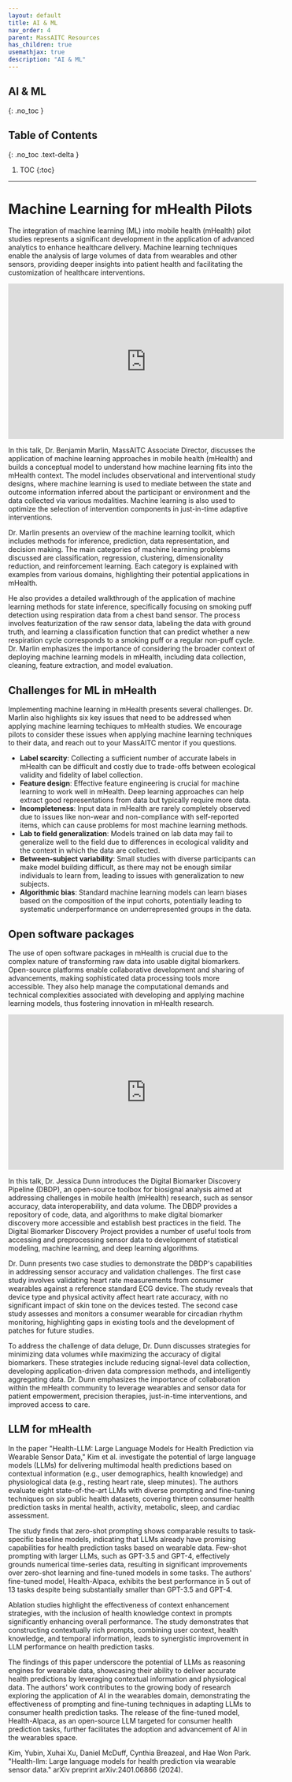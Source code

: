 ```yaml
---
layout: default
title: AI & ML
nav_order: 4
parent: MassAITC Resources
has_children: true
usemathjax: true
description: "AI & ML"
---
```

## AI & ML
{: .no_toc }

## Table of Contents
{: .no_toc .text-delta }

1. TOC
{:toc}
---

# Machine Learning for mHealth Pilots 

The integration of machine learning (ML) into mobile health (mHealth) pilot studies represents a significant development in the application of advanced analytics to enhance healthcare delivery. Machine learning techniques enable the analysis of large volumes of data from wearables and other sensors, providing deeper insights into patient health and facilitating the customization of healthcare interventions.

<iframe width="560" height="315" src="https://www.youtube.com/embed/OCadQgthWjc?si=Zs_9qvr6NHcOSXvZ" title="YouTube video player" frameborder="0" allow="accelerometer; autoplay; clipboard-write; encrypted-media; gyroscope; picture-in-picture; web-share" referrerpolicy="strict-origin-when-cross-origin" allowfullscreen></iframe>

In this talk, Dr. Benjamin Marlin, MassAITC Associate Director, discusses the application of machine learning approaches in mobile health (mHealth) and builds a conceptual model to understand how machine learning fits into the mHealth context. The model includes observational and interventional study designs, where machine learning is used to mediate between the state and outcome information inferred about the participant or environment and the data collected via various modalities. Machine learning is also used to optimize the selection of intervention components in just-in-time adaptive interventions.

Dr. Marlin presents an overview of the machine learning toolkit, which includes methods for inference, prediction, data representation, and decision making. The main categories of machine learning problems discussed are classification, regression, clustering, dimensionality reduction, and reinforcement learning. Each category is explained with examples from various domains, highlighting their potential applications in mHealth.

He also provides a detailed walkthrough of the application of machine learning methods for state inference, specifically focusing on smoking puff detection using respiration data from a chest band sensor. The process involves featurization of the raw sensor data, labeling the data with ground truth, and learning a classification function that can predict whether a new respiration cycle corresponds to a smoking puff or a regular non-puff cycle. Dr. Marlin emphasizes the importance of considering the broader context of deploying machine learning models in mHealth, including data collection, cleaning, feature extraction, and model evaluation.

## Challenges for ML in mHealth

Implementing machine learning in mHealth presents several challenges. Dr. Marlin also highlights six key issues that need to be addressed when applying machine learning techiques to mHealth studies. We encourage pilots to consider these issues when applying machine learning techniques to their data, and reach out to your MassAITC mentor if you questions.

* **Label scarcity**: Collecting a sufficient number of accurate labels in mHealth can be difficult and costly due to trade-offs between ecological validity and fidelity of label collection.
* **Feature design**: Effective feature engineering is crucial for machine learning to work well in mHealth. Deep learning approaches can help extract good representations from data but typically require more data.
* **Incompleteness**: Input data in mHealth are rarely completely observed due to issues like non-wear and non-compliance with self-reported items, which can cause problems for most machine learning methods.
* **Lab to field generalization**: Models trained on lab data may fail to generalize well to the field due to differences in ecological validity and the context in which the data are collected.
* **Between-subject variability**: Small studies with diverse participants can make model building difficult, as there may not be enough similar individuals to learn from, leading to issues with generalization to new subjects.
* **Algorithmic bias**: Standard machine learning models can learn biases based on the composition of the input cohorts, potentially leading to systematic underperformance on underrepresented groups in the data.

## Open software packages

The use of open software packages in mHealth is crucial due to the complex nature of transforming raw data into usable digital biomarkers. Open-source platforms enable collaborative development and sharing of advancements, making sophisticated data processing tools more accessible. They also help manage the computational demands and technical complexities associated with developing and applying machine learning models, thus fostering innovation in mHealth research.

<iframe width="560" height="315" src="https://www.youtube.com/embed/8m5llOl39z4?si=3EQi-T7veB9adbvx" title="YouTube video player" frameborder="0" allow="accelerometer; autoplay; clipboard-write; encrypted-media; gyroscope; picture-in-picture; web-share" referrerpolicy="strict-origin-when-cross-origin" allowfullscreen></iframe>

In this talk, Dr. Jessica Dunn introduces the Digital Biomarker Discovery Pipeline (DBDP), an open-source toolbox for biosignal analysis aimed at addressing challenges in mobile health (mHealth) research, such as sensor accuracy, data interoperability, and data volume. The DBDP provides a repository of code, data, and algorithms to make digital biomarker discovery more accessible and establish best practices in the field. The Digital Biomarker Discovery Project provides a number of useful tools from accessing and preprocessing sensor data to development of statistical modeling, machine learning, and deep learning algorithms.

Dr. Dunn presents two case studies to demonstrate the DBDP's capabilities in addressing sensor accuracy and validation challenges. The first case study involves validating heart rate measurements from consumer wearables against a reference standard ECG device. The study reveals that device type and physical activity affect heart rate accuracy, with no significant impact of skin tone on the devices tested. The second case study assesses and monitors a consumer wearable for circadian rhythm monitoring, highlighting gaps in existing tools and the development of patches for future studies.

To address the challenge of data deluge, Dr. Dunn discusses strategies for minimizing data volumes while maximizing the accuracy of digital biomarkers. These strategies include reducing signal-level data collection, developing application-driven data compression methods, and intelligently aggregating data. Dr. Dunn emphasizes the importance of collaboration within the mHealth community to leverage wearables and sensor data for patient empowerment, precision therapies, just-in-time interventions, and improved access to care.

## LLM for mHealth

In the paper "Health-LLM: Large Language Models for Health Prediction via Wearable Sensor Data," Kim et al. investigate the potential of large language models (LLMs) for delivering multimodal health predictions based on contextual information (e.g., user demographics, health knowledge) and physiological data (e.g., resting heart rate, sleep minutes). The authors evaluate eight state-of-the-art LLMs with diverse prompting and fine-tuning techniques on six public health datasets, covering thirteen consumer health prediction tasks in mental health, activity, metabolic, sleep, and cardiac assessment.

The study finds that zero-shot prompting shows comparable results to task-specific baseline models, indicating that LLMs already have promising capabilities for health prediction tasks based on wearable data. Few-shot prompting with larger LLMs, such as GPT-3.5 and GPT-4, effectively grounds numerical time-series data, resulting in significant improvements over zero-shot learning and fine-tuned models in some tasks. The authors' fine-tuned model, Health-Alpaca, exhibits the best performance in 5 out of 13 tasks despite being substantially smaller than GPT-3.5 and GPT-4.

Ablation studies highlight the effectiveness of context enhancement strategies, with the inclusion of health knowledge context in prompts significantly enhancing overall performance. The study demonstrates that constructing contextually rich prompts, combining user context, health knowledge, and temporal information, leads to synergistic improvement in LLM performance on health prediction tasks.

The findings of this paper underscore the potential of LLMs as reasoning engines for wearable data, showcasing their ability to deliver accurate health predictions by leveraging contextual information and physiological data. The authors' work contributes to the growing body of research exploring the application of AI in the wearables domain, demonstrating the effectiveness of prompting and fine-tuning techniques in adapting LLMs to consumer health prediction tasks. The release of the fine-tuned model, Health-Alpaca, as an open-source LLM targeted for consumer health prediction tasks, further facilitates the adoption and advancement of AI in the wearables space.

Kim, Yubin, Xuhai Xu, Daniel McDuff, Cynthia Breazeal, and Hae Won Park. "Health-llm: Large language models for health prediction via wearable sensor data." arXiv preprint arXiv:2401.06866 (2024).


